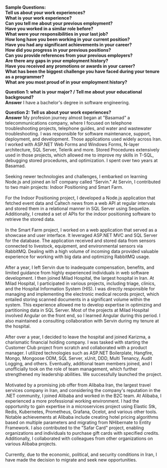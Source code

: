 **Sample Questions: 
<br>Tell us about your work experiences?
<br>What is your work experience?
<br>Can you tell me about your previous employment?
<br>Have you worked in a similar role before?
<br>What were your responsibilities in your last job?
<br>How long have you been working in your current position?
<br>Have you had any significant achievements in your career?
<br>How did you progress in your previous positions?
<br>Can you provide references from your previous employers?
<br>Are there any gaps in your employment history?
<br>Have you received any promotions or awards in your career?
<br>What has been the biggest challenge you have faced during your tenure as a programmer?
<br>What are you most proud of in your employment history?**

**Question 1: what is your major? / Tell me about your educational background?**
<br> **Answer** I have a bachelor's degree in software engineering.

**Question 2: Tell us about your work experiences?**
<br>**Answer** My profesion journey almost began at "Basamad" a telecommunications company, where I focused on telephone troubleshooting projects, telephone guides, and water and wastewater troubleshooting. I was responsible for software maintenance, support, deployment, and development. Those applications used widely across Iran. I worked with ASP.NET Web Forms and Windows Forms, N-layer architecture, SQL Server, Telerik and more. Stored Procedures extensively used in those projects, which allowed me to improve my skills in T-SQL, debugging stored procedures, and optimization. I spent over two years at Basamad.
<br><br>Seeking newer technologies and challenges, I embarked on learning Node.js and joined an IoT company called "Servin." At Servin, I contributed to two main projects: Indoor Positioning and Smart Farm.
<br><br>For the Indoor Positioning project, I developed a Node.js application that fetched event data and Caltech news from a web API at regular intervals and stored them in a relational manner in SQL Server using Sequelize. Additionally, I created a set of APIs for the indoor positioning software to retrieve the stored data.
<br><br>In the Smart Farm project, I worked on a web application that served as a showcase and user interface. It leveraged ASP.NET MVC and SQL Server for the database. The application received and stored data from sensors connected to livestock, equipment, and environmental sensors via RabbitMQ.
Dealing with a high volume of incoming data provided valuable experience for working with big data and optimizing RabbitMQ usage.
<br><br>After a year, I left Servin due to inadequate compensation, benefits, and limited guidance from highly experienced individuals in web software development. I then joined Milad Hospital, the largest hospital in Iran. At Milad Hospital, I participated in various projects, including triage, clinics, and the Hospital Information System (HIS). I was directly responsible for managing and implementing the electronic medical records project, which entailed storing scanned documents in a significant volume within the system. This experience allowed me to develop expertise in optimizing and partitioning data in SQL Server. Most of the projects at Milad Hospital involved Angular on the front end, so I learned Angular during this period. I also maintained a consulting collaboration with Servin during my tenure at the hospital.
<br><br>After over a year, I decided to leave the hospital and joined Karizma, a charismatic financial holding company. I was tasked with starting the Customer Club project from scratch and collaborated with a product manager. I utilized technologies such as ASP.NET Boilerplate, Hangfire, Mongo, Mongoose ODM, SQL Server, xUnit, DDD, Multi Tenancy, Audit Logging, and others. Eventually, additional team members joined, and I unofficially took on the role of team management, which further strengthened my leadership abilities. We successfully launched the project.
<br><br>Motivated by a promising job offer from Alibaba Iran, the largest travel services company in Iran, and considering the company's reputation in the .NET community, I joined Alibaba and worked in the B2C team. At Alibaba, I experienced a more professional working environment. I had the opportunity to gain expertise in a microservices project using Elastic Stk, Redis, Kubernetes, Prometheus, Grafana, Ocelot, and various other tools. Notable achievements at Alibaba include creating hotel pricing algorithms based on multiple parameters and migrating from NHibernate to Entity Framework. I also contributed to the "Safar Card" project, enabling organizations and individuals to purchase gift cards with specified credits. Additionally, I collaborated with colleagues from other organizations on various Alibaba projects.
<br><br>Currently, due to the economic, political, and security conditions in Iran, I have made the decision to migrate and seek new opportunities.
